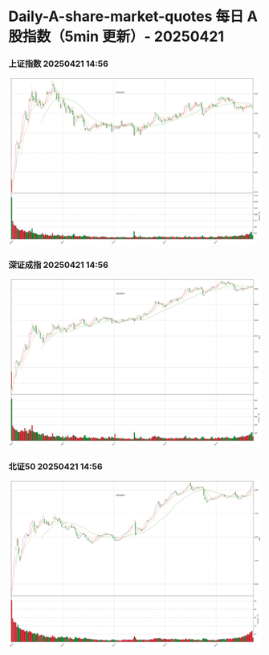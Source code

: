 
# Daily-A-share-market-quotes 每日 A 股指数（5min 更新）- 20250421

### 上证指数 20250421 14:56
![](./fig/2025/4/20250421-sh000001.png)

### 深证成指 20250421 14:56
![](./fig/2025/4/20250421-sz399001.png)

### 北证50 20250421 14:56
![](./fig/2025/4/20250421-bj899050.png)
